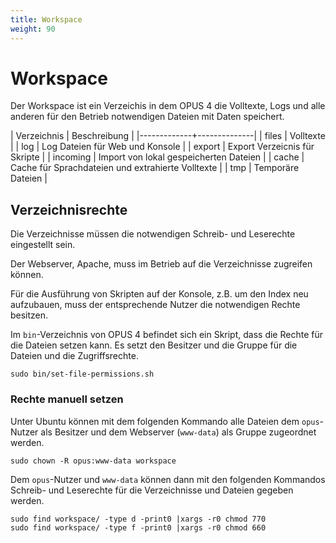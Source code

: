 ```yaml
---
title: Workspace
weight: 90
---
```


# Workspace

Der Workspace ist ein Verzeichis in dem OPUS 4 die Volltexte, Logs und
 alle anderen für den Betrieb notwendigen Dateien mit Daten speichert. 

| Verzeichnis | Beschreibung |
|-------------+--------------|
| files | Volltexte |
| log | Log Dateien für Web und Konsole |
| export | Export Verzeicnis für Skripte |
| incoming | Import von lokal gespeicherten Dateien |
| cache | Cache für Sprachdateien und extrahierte Volltexte |
| tmp | Temporäre Dateien |

## Verzeichnisrechte

Die Verzeichnisse müssen die notwendigen Schreib- und Leserechte 
eingestellt sein.

Der Webserver, Apache, muss im Betrieb auf die Verzeichnisse zugreifen
können.

Für die Ausführung von Skripten auf der Konsole, z.B. um den Index neu 
aufzubauen, muss der entsprechende Nutzer die notwendigen Rechte 
besitzen.

Im `bin`-Verzeichnis von OPUS 4 befindet sich ein Skript, dass die 
Rechte für die Dateien setzen kann. Es setzt den Besitzer und die Gruppe
für die Dateien und die Zugriffsrechte.

    sudo bin/set-file-permissions.sh

### Rechte manuell setzen

Unter Ubuntu können mit dem folgenden Kommando alle Dateien dem 
`opus`-Nutzer als Besitzer und dem Webserver (`www-data`) als 
Gruppe zugeordnet werden.

    sudo chown -R opus:www-data workspace
    
Dem `opus`-Nutzer und `www-data` können dann mit den folgenden Kommandos 
Schreib- und Leserechte für die Verzeichnisse und Dateien gegeben 
werden.

    sudo find workspace/ -type d -print0 |xargs -r0 chmod 770
    sudo find workspace/ -type f -print0 |xargs -r0 chmod 660  
    


